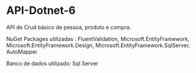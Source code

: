 # API-Dotnet-6


API de Crud básico de pessoa, produto e compra.

NuGet Packages utilizadas :
FluentValidation,
Microsoft.EntityFramework,
Microsoft.EntityFramework.Design,
Microsoft.EntityFramework.SqlServer, AutoMapper

Banco de dados utilizado: Sql Server
